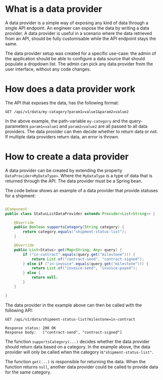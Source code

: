 # What is a data provider

A data provider is a simple way of exposing any kind of data through a single API endpoint. An engineer can expose the
data by writing a data provider. A data provider is useful in a scenario where the data retrieved from an API, should be
fully customisable while the API endpoint stays the same.

The data provider setup was created for a specific use-case: the admin of the application should be able to configure a
data source that should populate a dropdown list. The admin can pick any data provider from the user interface, without
any code changes.

# How does a data provider work

The API that exposes the data, has the following format:

```
GET /api/v1/data/my-catagory?param1=value1&param2=value2
```

In the above example, the path-variable `my-category` and the query-parameters `param1=value1`
and `param2=value2` are all passed to all data providers. The data provider can then decide whether to return data or
not. If multiple data providers return data, an error is thrown.

# How to create a data provider

A data provider can be created by extending the property `DataProvider<MyDataType>`. Where the `MyDataType` is a type of
data that is returned through the API. The data provider must be a Spring bean.

The code below shows an example of a data provider that provide statuses for a shipment:

```java

@Component
public class StatusListDataProvider extends Provider<List<String>> {

    @Override
    public Boolean supportsCategory(String category) {
        return category.equals("shipment-status-list");
    }

    @Override
    public List<Status> get(Map<String, Any> query) {
        if ("in-contract".equals(query.get("milestone"))) {
            return List.of("contract-send", "contract-signed");
        } else if ("in-invoice".equals(query.get("milestone"))) {
            return List.of("invoice-send", "invoice-payed");
        } else {
            return null;
        }
    }

}
```

The data provider in the example above can then be called with the following API:

```
GET /api/v1/data/shipment-status-list?milestone=in-contract

Response status: 200 OK
Response body:   ["contract-send", "contract-signed"]
```

The function `supportsCategory(...)` decides whether the data provider should return data based on a category. In the
example above, the data provider will only be called when the category is`"shipment-status-list"`.

The function `get(...)` is responsible for returning the data. When the function returns `null`, another data provider
could be called to provide data for the same category.
